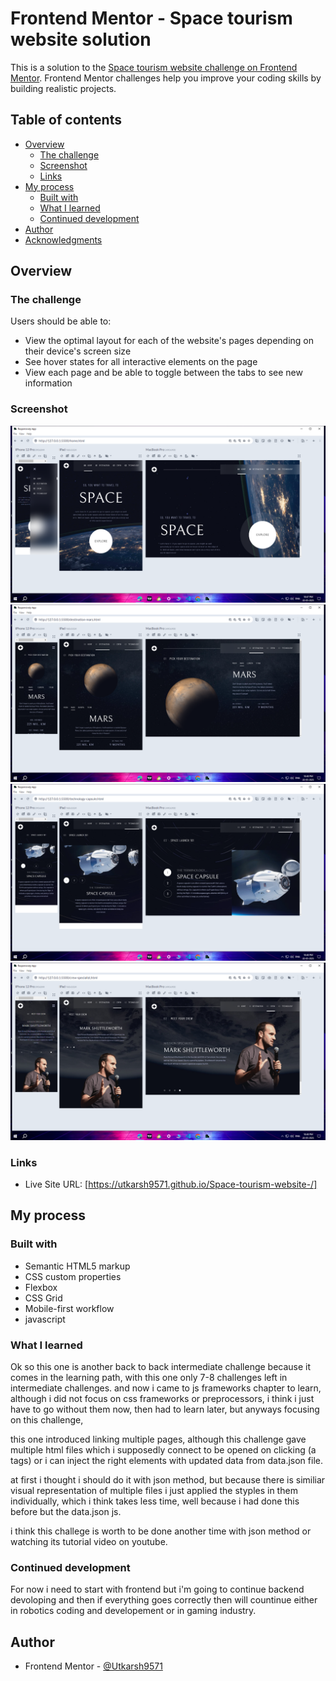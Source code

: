 # Frontend Mentor - Space tourism website solution

This is a solution to the [Space tourism website challenge on Frontend Mentor](https://www.frontendmentor.io/challenges/space-tourism-multipage-website-gRWj1URZ3). Frontend Mentor challenges help you improve your coding skills by building realistic projects. 

## Table of contents

- [Overview](#overview)
  - [The challenge](#the-challenge)
  - [Screenshot](#screenshot)
  - [Links](#links)
- [My process](#my-process)
  - [Built with](#built-with)
  - [What I learned](#what-i-learned)
  - [Continued development](#continued-development)
- [Author](#author)
- [Acknowledgments](#acknowledgments)

## Overview

### The challenge

Users should be able to:

- View the optimal layout for each of the website's pages depending on their device's screen size
- See hover states for all interactive elements on the page
- View each page and be able to toggle between the tabs to see new information

### Screenshot

![](./assets/Screenshot%20(397).png)
![](./assets/Screenshot%20(398).png)
![](./assets/Screenshot%20(399).png)
![](./assets/Screenshot%20(400).png)

### Links

- Live Site URL: [https://utkarsh9571.github.io/Space-tourism-website-/]

## My process

### Built with

- Semantic HTML5 markup
- CSS custom properties
- Flexbox
- CSS Grid
- Mobile-first workflow
- javascript

### What I learned

Ok so this one is another back to back intermediate challenge because it comes in the learning path, with this one only 7-8 challenges left in intermediate challenges. and now i came to js frameworks chapter to learn, although i did not focus on css frameworks or preprocessors, i think i just have to go without them now, then had to learn later, but anyways focusing on this challenge,

this one introduced linking multiple pages, although this challenge gave multiple html files which i supposedly connect to be opened on clicking (a tags) or i can inject the right elements with updated data from data.json file. 

at first i thought i should do it with json method, but because there is similiar visual representation of multiple files i just applied the styples in them individually, which i think takes less time, well because i had done this before but the data.json js.

i think this challege is worth to be done another time with json method or watching its tutorial video on youtube.

### Continued development

For now i need to start with frontend but i'm going to continue backend devoloping and then if everything goes correctly then will countinue either in robotics coding and developement or in gaming industry.

## Author

- Frontend Mentor - [@Utkarsh9571](https://www.frontendmentor.io/profile/Utkarsh9571)